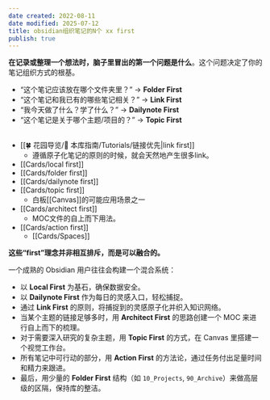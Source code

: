 ```yaml
---
date created: 2022-08-11
date modified: 2025-07-12
title: obsidian组织笔记的N个 xx first
publish: true
---
```


**在记录或整理一个想法时，脑子里冒出的第一个问题是什么**。这个问题决定了你的笔记组织方式的根基。

- “这个笔记应该放在哪个文件夹里？” -> **Folder First**
- “这个笔记和我已有的哪些笔记相关？” -> **Link First**
- “我今天做了什么？学了什么？” -> **Dailynote First**
- “这个笔记是关于哪个主题/项目的？” -> **Topic First**

##

- [[🍀 花园导览/🧰 本库指南/Tutorials/链接优先\|link first]]
	- 遵循原子化笔记的原则的时候，就会天然地产生很多link。
- [[Cards/local first]]
- [[Cards/folder first]]
- [[Cards/dailynote first]]
- [[Cards/topic first]]
	- 白板[[Canvas]]的可能应用场景之一
- [[Cards/architect first]]
	- MOC文件的自上而下用法。
- [[Cards/action first]]
	- [[Cards/Spaces]]

**这些“first”理念并非相互排斥，而是可以融合的。**

一个成熟的 Obsidian 用户往往会构建一个混合系统：

- 以 **Local First** 为基石，确保数据安全。
- 以 **Dailynote First** 作为每日的灵感入口，轻松捕捉。
- 通过 **Link First** 的原则，将捕捉到的灵感原子化并织入知识网络。
- 当某个主题的链接足够多时，用 **Architect First** 的思路创建一个 MOC 来进行自上而下的梳理。
- 对于需要深入研究的复杂主题，用 **Topic First** 的方式，在 Canvas 里搭建一个视觉工作台。
- 所有笔记中可行动的部分，用 **Action First** 的方法论，通过任务付出足量时间和精力来跟进。
- 最后，用少量的 **Folder First** 结构（如 `10_Projects`, `90_Archive`）来做高层级的区隔，保持库的整洁。
